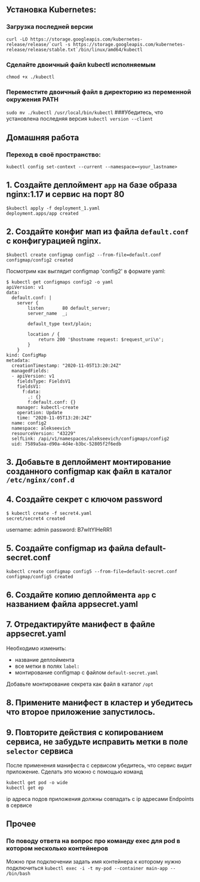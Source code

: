 ## Установка Kubernetes:
### Загрузка последней версии
```
curl -LO https://storage.googleapis.com/kubernetes-release/release/`curl -s https://storage.googleapis.com/kubernetes-release/release/stable.txt`/bin/linux/amd64/kubectl
```
### Сделайте двоичный файл kubectl исполняемым
`chmod +x ./kubectl`
### Переместите двоичный файл в директорию из переменной окружения PATH
`sudo mv ./kubectl /usr/local/bin/kubectl`
###Убедитесь, что установлена последняя версия
`kubectl version --client`

## Домашняя работа 
### Переход в своё пространство:
`kubectl config set-context --current --namespace=<your_lastname>`


## 1. Создайте деплоймент `app` на базе образа nginx:1.17 и сервис на порт 80
```
$kubectl apply -f deployment_1.yaml
deployment.apps/app created
```

## 2. Создайте конфиг мап из файла `default.conf` с конфигурацией nginx.
```
$kubectl create configmap config2 --from-file=default.conf
configmap/config2 created
```
Посмотрим как выглядит configmap 'config2' в формате yaml:
```
$ kubectl get configmaps config2 -o yaml
apiVersion: v1
data:
  default.conf: |
    server {
        listen       80 default_server;
        server_name  _;

        default_type text/plain;

        location / {
            return 200 '$hostname request: $request_uri\n';
        }
    }
kind: ConfigMap
metadata:
  creationTimestamp: "2020-11-05T13:20:24Z"
  managedFields:
  - apiVersion: v1
    fieldsType: FieldsV1
    fieldsV1:
      f:data:
        .: {}
        f:default.conf: {}
    manager: kubectl-create
    operation: Update
    time: "2020-11-05T13:20:24Z"
  name: config2
  namespace: alekseevich
  resourceVersion: "43229"
  selfLink: /api/v1/namespaces/alekseevich/configmaps/config2
  uid: 7589a5aa-d90a-4d4e-b3bc-52805f2f6edb

```

## 3. Добавьте в деплоймент монтирование созданного configmap как файл в каталог `/etc/nginx/conf.d`


## 4. Создайте секрет c ключом password
```
$ kubectl create -f secret4.yaml
secret/secret4 created
```
username: admin
password: B7wItYlHeRR1

## 5. Создайте configmap из файла default-secret.conf
```
kubectl create configmap config5 --from-file=default-secret.conf
configmap/config5 created
```

## 6. Создайте копию деплоймента `app` с названием файла appsecret.yaml


## 7. Отредактируйте манифест в файле appsecret.yaml

Необходимо изменить:
  - название деплоймента
  - все метки в полях `label:`
  - монтирование configmap с файлом `default-secret.yaml`

Добавьте монтирование секрета как файл в каталог `/opt`

## 8. Примените манифест в кластер и убедитесь что второе приложение запустилось.

## 9. Повторите действия с копированием сервиса, не забудьте исправить метки в поле `selector` сервиса

После применения манифеста с сервисом убедитесь, что сервис видит приложение. Сделать это можно с помощью команд

```
kubectl get pod -o wide
kubectl get ep
```

ip адреса подов приложения должны совпадать с ip адресами Endpoints в сервисе

## Прочее
### По поводу ответа на вопрос про команду exec для pod в котором несколько контейнеров
Можно при подключении задать имя контейнера к которому нужно подключиться
`kubectl exec -i -t my-pod --container main-app -- /bin/bash`

